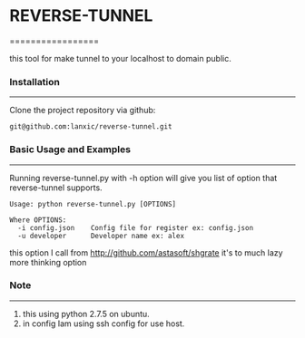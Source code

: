 # REVERSE-TUNNEL
=================

this tool for make tunnel to your localhost to domain public.

### Installation ###
---

Clone the project repository via github:
```
git@github.com:lanxic/reverse-tunnel.git

```

### Basic Usage and Examples ###
---

Running reverse-tunnel.py with -h option will give you list of option that reverse-tunnel supports.
```
Usage: python reverse-tunnel.py [OPTIONS]

Where OPTIONS:
  -i config.json    Config file for register ex: config.json
  -u developer      Developer name ex: alex
```
this option I call from http://github.com/astasoft/shgrate it's to much lazy more thinking option

### Note ###
---

1. this using python 2.7.5 on ubuntu.
2. in config Iam using ssh config for use host.
